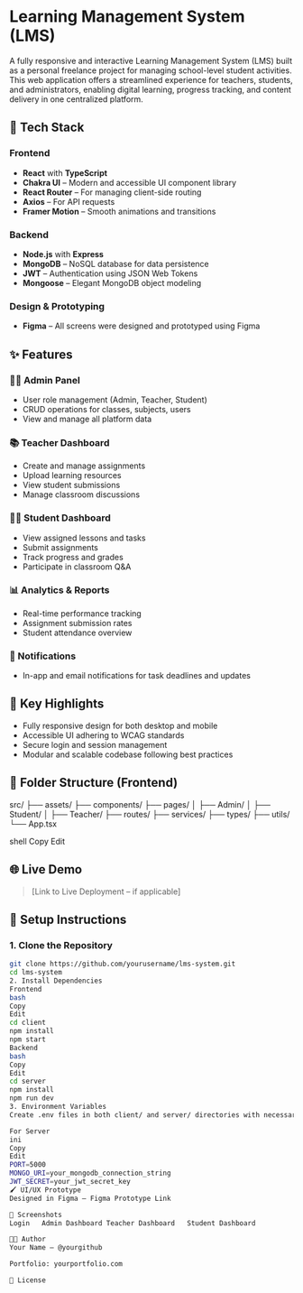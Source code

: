 # Learning Management System (LMS)

A fully responsive and interactive Learning Management System (LMS) built as a personal freelance project for managing school-level student activities. This web application offers a streamlined experience for teachers, students, and administrators, enabling digital learning, progress tracking, and content delivery in one centralized platform.

## 🔧 Tech Stack

### Frontend
- **React** with **TypeScript**
- **Chakra UI** – Modern and accessible UI component library
- **React Router** – For managing client-side routing
- **Axios** – For API requests
- **Framer Motion** – Smooth animations and transitions

### Backend
- **Node.js** with **Express**
- **MongoDB** – NoSQL database for data persistence
- **JWT** – Authentication using JSON Web Tokens
- **Mongoose** – Elegant MongoDB object modeling

### Design & Prototyping
- **Figma** – All screens were designed and prototyped using Figma

## ✨ Features

### 🧑‍🏫 Admin Panel
- User role management (Admin, Teacher, Student)
- CRUD operations for classes, subjects, users
- View and manage all platform data

### 📚 Teacher Dashboard
- Create and manage assignments
- Upload learning resources
- View student submissions
- Manage classroom discussions

### 🧑‍🎓 Student Dashboard
- View assigned lessons and tasks
- Submit assignments
- Track progress and grades
- Participate in classroom Q&A

### 📊 Analytics & Reports
- Real-time performance tracking
- Assignment submission rates
- Student attendance overview

### 💬 Notifications
- In-app and email notifications for task deadlines and updates

## 🎯 Key Highlights
- Fully responsive design for both desktop and mobile
- Accessible UI adhering to WCAG standards
- Secure login and session management
- Modular and scalable codebase following best practices

## 📁 Folder Structure (Frontend)

src/
├── assets/
├── components/
├── pages/
│ ├── Admin/
│ ├── Student/
│ ├── Teacher/
├── routes/
├── services/
├── types/
├── utils/
└── App.tsx

shell
Copy
Edit

## 🌐 Live Demo

> [Link to Live Deployment – if applicable]

## 🧪 Setup Instructions

### 1. Clone the Repository

```bash
git clone https://github.com/yourusername/lms-system.git
cd lms-system
2. Install Dependencies
Frontend
bash
Copy
Edit
cd client
npm install
npm start
Backend
bash
Copy
Edit
cd server
npm install
npm run dev
3. Environment Variables
Create .env files in both client/ and server/ directories with necessary configuration such as:

For Server
ini
Copy
Edit
PORT=5000
MONGO_URI=your_mongodb_connection_string
JWT_SECRET=your_jwt_secret_key
🖌️ UI/UX Prototype
Designed in Figma – Figma Prototype Link

📸 Screenshots
Login	Admin Dashboard	Teacher Dashboard	Student Dashboard

🧑‍💻 Author
Your Name – @yourgithub

Portfolio: yourportfolio.com

📃 License